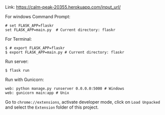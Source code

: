 Link: https://calm-peak-20355.herokuapp.com/input_url/

For windows Command Prompt:
```shell
# set FLASK_APP=flaskr
set FLASK_APP=main.py  # Current directory: flaskr
```

For Terminal:
```shell
$ # export FLASK_APP=flaskr
$ export FLASK_APP=main.py # Current directory: flaskr
```
Run server:

```shell
$ flask run
```

Run with Gunicorn:

```shell
web: python manage.py runserver 0.0.0.0:5000 # Windows
web: gunicorn main:app # Unix
```



Go to `chrome://extensions`, activate developer mode, click on `Load Unpacked` and select the `Extension` folder of this project.

